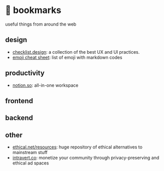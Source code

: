 # :rocket: bookmarks
useful things from around the web

## design
  - [checklist.design](https://www.checklist.design/ "https://www.checklist.design/"): a collection of the best UX and UI practices.
  - [emoji cheat sheet](https://www.webfx.com/tools/emoji-cheat-sheet/ "https://www.webfx.com/tools/emoji-cheat-sheet/"): list of emoji with markdown codes
  
## productivity 

  - [notion.so](https://www.notion.so "https://www.notion.so"): all-in-one workspace

## frontend

## backend

## other

  - [ethical.net/resources](https://ethical.net/resources/ "https://ethical.net/resources/"): huge repository of ethical alternatives to mainstream stuff
  - [intravert.co](https://intravert.co/ "https://intravert.co/"): monetize your community through privacy-preserving and ethical ad spaces

